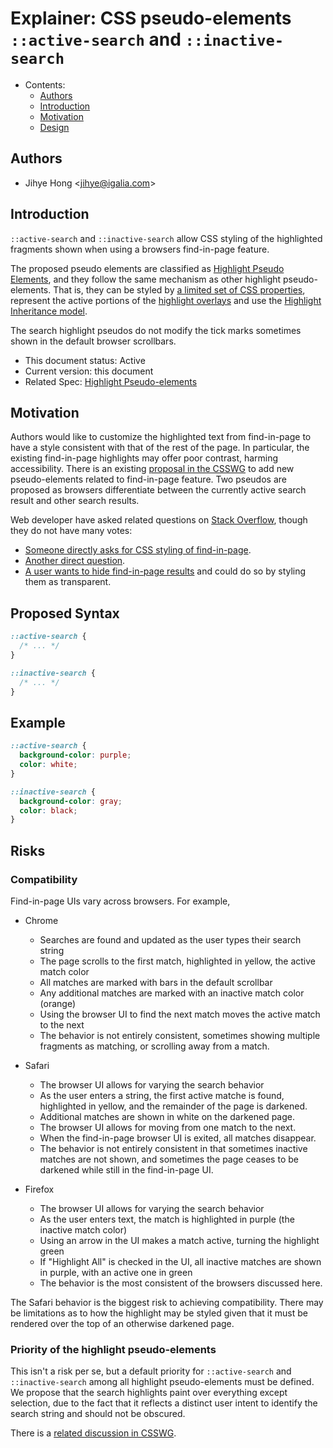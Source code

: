 # Explainer:  CSS pseudo-elements `::active-search` and `::inactive-search`

- Contents:
  - [Authors](#authors)
  - [Introduction](#introduction)
  - [Motivation](#motivation)
  - [Design](#design)

## Authors

* Jihye Hong \<jihye@igalia.com\>

## Introduction

`::active-search` and `::inactive-search` allow CSS styling of the highlighted fragments shown when using a browsers find-in-page feature.

The proposed pseudo elements are classified as [Highlight Pseudo Elements](https://drafts.csswg.org/css-pseudo/#highlight-pseudos), and they follow the same mechanism as other highlight pseudo-elements. That is, they can be styled by [a limited set of CSS properties](https://drafts.csswg.org/css-pseudo/#highlight-styling), represent the active portions of the [highlight overlays](https://drafts.csswg.org/css-pseudo/#highlight-overlay) and use the [Highlight Inheritance model](https://drafts.csswg.org/css-pseudo/#highlight-cascade).

The search highlight pseudos do not modify the tick marks sometimes shown in the default browser scrollbars.

* This document status: Active
* Current version: this document
* Related Spec: [Highlight Pseudo-elements](https://drafts.csswg.org/css-pseudo/#highlight-pseudos)

## Motivation

Authors would like to customize the highlighted text from find-in-page to have a style consistent with that of the rest of the page. In particular, the existing find-in-page highlights may offer poor contrast, harming accessibility.
There is an existing [proposal in the CSSWG](https://github.com/w3c/csswg-drafts/issues/3812) to add new pseudo-elements related to find-in-page feature.
Two pseudos are proposed as browsers differentiate between the currently active search result and other search results.

Web developer have asked related questions on [Stack Overflow](https://stackoverflow.com/search?q=%5Bcss%5D+find-in-page),
though they do not have many votes:
* [Someone directly asks for CSS styling of find-in-page](https://stackoverflow.com/questions/50309703/css-for-browsers-find-in-page).
* [Another direct question](https://stackoverflow.com/questions/18666075/how-to-style-detect-highlighted-boxes-generated-from-browser-native-search-in-pa).
* [A user wants to hide find-in-page results](https://stackoverflow.com/questions/77458310/confuse-browsers-in-built-find-in-page-feature) and could do so by styling them as transparent.

## Proposed Syntax

```css
::active-search {
  /* ... */
}

::inactive-search {
  /* ... */
}
```

## Example

```css
::active-search {
  background-color: purple;
  color: white;
}

::inactive-search {
  background-color: gray;
  color: black;
}
```

## Risks

### Compatibility

Find-in-page UIs vary across browsers. For example,

- Chrome
  - Searches are found and updated as the user types their search string
  - The page scrolls to the first match, highlighted in yellow, the active match color
  - All matches are marked with bars in the default scrollbar
  - Any additional matches are marked with an inactive match color (orange)
  - Using the browser UI to find the next match moves the active match to the next
  - The behavior is not entirely consistent, sometimes showing multiple fragments as matching, or scrolling away from a match.

- Safari
  - The browser UI allows for varying the search behavior
  - As the user enters a string, the first active matche is found, highlighted in yellow, and the remainder of the page is darkened.
  - Additional matches are shown in white on the darkened page.
  - The browser UI allows for moving from one match to the next.
  - When the find-in-page browser UI is exited, all matches disappear.
  - The behavior is not entirely consistent in that sometimes inactive matches are not shown, and sometimes the page ceases to be darkened while still in the find-in-page UI.

- Firefox
  - The browser UI allows for varying the search behavior
  - As the user enters text, the match is highlighted in purple (the inactive match color)
  - Using an arrow in the UI makes a match active, turning the highlight green
  - If "Highlight All" is checked in the UI, all inactive matches are shown in purple, with an active one in green
  - The behavior is the most consistent of the browsers discussed here.
 
The Safari behavior is the biggest risk to achieving compatibility. There may be limitations as to how the highlight may be styled given that it must be rendered over the top of an otherwise darkened page.

### Priority of the highlight pseudo-elements

This isn't a risk per se, but a default priority for `::active-search` and `::inactive-search` among all highlight pseudo-elements must be defined. We propose that the search highlights paint over everything except selection, due to the fact that it reflects a distinct user intent to identify the search string and should not be obscured.

There is a [related discussion in CSSWG](https://github.com/w3c/csswg-drafts/issues/4594).

